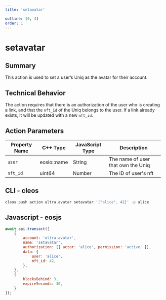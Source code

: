 ```yaml
---
title: 'setavatar'

outline: [0, 4]
order: 1
---
```


# setavatar

## Summary

This action is used to set a user’s Uniq as the avatar for their account.

## Technical Behavior

The action requires that there is an authorization of the user who is creating a link, and that the `nft_id` of the Uniq belongs to the user. If a link already exists, it will be updated with a new `nft_id`.

## Action Parameters

| Property Name | C++ Type    | JavaScript Type | Description                        |
| ------------- | ----------- | --------------- | ---------------------------------- |
| `user`        | eosio::name | String          | The name of user that own the Uniq |
| `nft_id`      | uint64      | Number          | The ID of user's nft               |

## CLI - cleos

```bash
cleos push action ultra.avatar setavatar '["alice", 42]' -p alice
```

## Javascript - eosjs

```js
await api.transact([
    {
        account: 'ultra.avatar',
        name: 'setavatar',
        authorization: [{ actor: 'alice', permission: 'active' }],
        data: {
            user: 'alice',
            nft_id: 42,
        },
    },
    {
        blocksBehind: 3,
        expireSeconds: 30,
    }
]);
```
